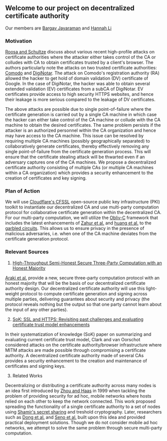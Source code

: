 ## Welcome to our project on decentralized certificate authority

Our  members are [Bargav Jayaraman](https://github.com/bargavjayaraman) and [Hannah Li](https://github.com/HainaLi/)


### Motivation

[Roosa and Schultze](http://ieeexplore.ieee.org/document/6451080/) discuss about various recent high-profile attacks on certificate authorities where the attacker either takes control of the CA or colludes with CA to obtain certificates trusted by a client's browser. The authors particularly note the attacks on two trusted certificate authorities: [Comodo](https://freedom-to-tinker.com/2011/03/23/web-browsers-and-comodo-disclose-successful-certificate-authority-attack-perhaps-iran/) and [DigiNotar](http://freedom-to-tinker.com/2011/09/06/diginotar-hack-highlights-critical-failures-our-ssl-web-security-model/). The attack on Comodo's registration authority (RA) allowed the hacker to get hold of domain validation (DV) certificate of Google. In the case of DigiNotar, the hacker was able to obtain several extended validation (EV) certificates from a subCA of DigiNotar. EV certificates provide access to high security HTTPS websites, and hence their leakage is more serious compared to the leakage of DV certificates.

The above attacks are possible due to single point-of-failure where the certificate generation is carried out by a single CA machine in which case the hacker can either take control of the CA machine or collude with the CA machine to obtain the desired certificates. The same problem persists if the attacker is an authorized personnel within the CA organization and hence may have access to the CA machine. This issue can be resolved by requiring multiple CA machines (possibly geographically separated) to collaboratively generate certificates, thereby effectively removing any single point-of-failure from the certificate generation process. This will ensure that the certificate stealing attack will be thwarted even if an adversary captures one of the CA machines.
We propose a decentralized certificate authority consisting of multiple CAs (or multiple CA machines within a CA organization) which provides a security enhancement to the creation of certificates and key signing.


### Plan of Action

We will use [Cloudflare's CFSSL](https://github.com/cloudflare/cfssl) open-source public key infrastructure (PKI) toolkit to instantiate our decentralized CA and use multi-party computation protocol for collaborative certificate generation within the decentralized CA. For our multi-party computation, we will utilize the [Obliv-C](http://oblivc.org) framework that includes the latest enhancements of [Zahur et al.](https://eprint.iacr.org/2014/756.pdf) and [huang et al.](https://www.cs.umd.edu/~jkatz/papers/SP12.pdf) to the [garbled circuits](http://ieeexplore.ieee.org/document/4568207/). This allows us to ensure privacy in the presence of malicious adversaries, i.e. when one of the CA machine deviates from the certificate generation protocol.


### Relevant Sources

1. [High-Throughput Semi-Honest Secure Three-Party Computation with an Honest Majority](https://eprint.iacr.org/2016/768.pdf)

  [Araki et al.](https://eprint.iacr.org/2016/768.pdf) provide a new, secure three-party computation protocol with an honest majority that will be the basis of our decentralized certificate authority design. Our decentralized certificate authority will use this light-weight protocol to compute certificate generation and signing across multiple parties, delivering guarantees about security and privacy (the protocol reveals nothing but the output so that one party cannot learn about the input of any other parties). 

2. [SoK: SSL and HTTPS: Revisiting past challenges and evaluating certificate trust model enhancements](https://tlseminar.github.io/docs/soktls.pdf)

  In their systematization of knowledge (SoK) paper on summarizing and evaluating current certificate trust model, Clark and van Oorschot considered attacks on the certificate authority/browser infrastructure where MITM attacks are made possible through compromising a certificate authority. A decentralized certificate authority made of several CAs provides a security enhancement to the creation and maintenance of certificates and signing keys. 

3. Related Works

  Decentralizing or distributing a certificate authority across many nodes is an idea first introduced by [Zhou and Haas](http://ieeexplore.ieee.org/stamp/stamp.jsp?arnumber=806983) in 1999 when tackling the problem of providing security for ad hoc, mobile networks where hosts relied on each other to keep the network connected. This work proposed spreading the functionality of a single certificate authority to a set of nodes using [Shamir's secret sharing](https://cs.jhu.edu/~sdoshi/crypto/papers/shamirturing.pdf) and treshold cryptography. Later, researchers such as [Dong et al.](http://ac.els-cdn.com/S0140366407001673/1-s2.0-S0140366407001673-main.pdf?_tid=18d2c35e-0811-11e7-8a8e-00000aab0f26&acdnat=1489425698_08801bf940f34f59da45353ffe7cd27d)  and [Seno et al.](http://www.sciencedirect.com/science/article/pii/S0140366407001673) built upon this idea and provided practical deployment solutions. Though we do not consider mobile ad hoc networks, we attempt to solve the same problem through secure multi-party computation. 


